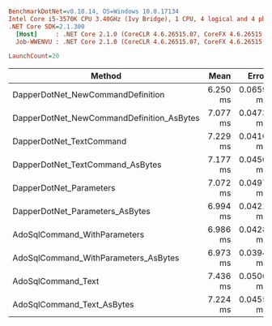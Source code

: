 ``` ini

BenchmarkDotNet=v0.10.14, OS=Windows 10.0.17134
Intel Core i5-3570K CPU 3.40GHz (Ivy Bridge), 1 CPU, 4 logical and 4 physical cores
.NET Core SDK=2.1.300
  [Host]     : .NET Core 2.1.0 (CoreCLR 4.6.26515.07, CoreFX 4.6.26515.06), 64bit RyuJIT
  Job-WWENVU : .NET Core 2.1.0 (CoreCLR 4.6.26515.07, CoreFX 4.6.26515.06), 64bit RyuJIT

LaunchCount=20  

```
|                                    Method |     Mean |     Error |    StdDev |   Median | Rank | Allocated |
|------------------------------------------ |---------:|----------:|----------:|---------:|-----:|----------:|
|         DapperDotNet_NewCommandDefinition | 6.250 ms | 0.0659 ms | 0.8763 ms | 6.142 ms |    1 |   4.98 KB |
| DapperDotNet_NewCommandDefinition_AsBytes | 7.077 ms | 0.0473 ms | 0.6333 ms | 7.032 ms |    3 |   4.98 KB |
|                  DapperDotNet_TextCommand | 7.229 ms | 0.0410 ms | 0.5470 ms | 7.201 ms |    5 |   3.47 KB |
|          DapperDotNet_TextCommand_AsBytes | 7.177 ms | 0.0456 ms | 0.6113 ms | 7.154 ms |    4 |   3.47 KB |
|                   DapperDotNet_Parameters | 7.072 ms | 0.0497 ms | 0.6592 ms | 7.027 ms |    3 |   4.98 KB |
|           DapperDotNet_Parameters_AsBytes | 6.994 ms | 0.0421 ms | 0.5614 ms | 6.964 ms |    2 |   4.98 KB |
|              AdoSqlCommand_WithParameters | 6.986 ms | 0.0428 ms | 0.5702 ms | 6.951 ms |    2 |   4.03 KB |
|      AdoSqlCommand_WithParameters_AsBytes | 6.973 ms | 0.0394 ms | 0.5286 ms | 6.950 ms |    2 |   4.03 KB |
|                        AdoSqlCommand_Text | 7.436 ms | 0.0506 ms | 0.6792 ms | 7.420 ms |    6 |   3.27 KB |
|                AdoSqlCommand_Text_AsBytes | 7.224 ms | 0.0455 ms | 0.6077 ms | 7.188 ms |    5 |   3.27 KB |
